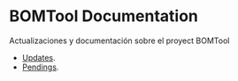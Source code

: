 # BOMTool Documentation

Actualizaciones y documentación sobre el proyect BOMTool

* [Updates](updates.md).
* [Pendings](pending.md).
